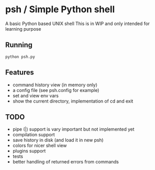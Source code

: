 # psh / Simple Python shell

A basic Python based UNIX shell
This is in WIP and only intended for learning purpose


## Running
`
python psh.py
`

 


## Features
- command history view (in memory only)
- a config file (see psh.config for example)
- set and view env vars
- show the current directory, implementation of cd and exit
## TODO
- pipe (|) support is  vary important but not implemented yet
- compilation support
- save history in disk (and load it in new psh)
- colors for nicer shell view
- plugins support
- tests
- better handling of returned errors from commands
